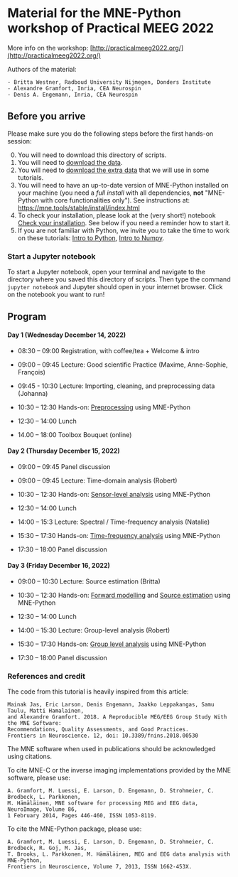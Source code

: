 # Material for the MNE-Python workshop of Practical MEEG 2022

More info on the workshop: [http://practicalmeeg2022.org/](http://practicalmeeg2022.org/)

Authors of the material:

	- Britta Westner, Radboud University Nijmegen, Donders Institute
	- Alexandre Gramfort, Inria, CEA Neurospin
	- Denis A. Engemann, Inria, CEA Neurospin

## Before you arrive

Please make sure you do the following steps before the first hands-on session:

0. You will need to download this directory of scripts.
1. You will need to [download the data](https://doi.org/10.5281/zenodo.7405048).
2. You will need to [download the extra data](https://drive.google.com/file/d/1EE_pDY-i6zkS5qiysaGw6HiG9yRLL1y1/view?usp=share_link) that we will use in some tutorials.
3. You will need to have an up-to-date version of MNE-Python installed on your machine (you need a *full install* with all dependencies, **not** "MNE-Python with core functionalities only"). See instructions at: https://mne.tools/stable/install/index.html
4. To check your installation, please look at the (very short!) notebook [Check your installation](0-Installation_check.ipynb). See below if you need a reminder how to start it.
5. If you are not familiar with Python, we invite you to take the time to work on these tutorials:
[Intro to Python](intro_to_python/0a-Intro_Python.ipynb), [Intro to Numpy](intro_to_python/0b-Intro_Numpy.ipynb).

### Start a Jupyter notebook

 To start a Jupyter notebook, open your terminal and navigate to the directory where you saved this directory of scripts. Then type the command `jupyter notebook` and Jupyter should open in your internet browser. Click on the notebook you want to run!


## Program

#### Day 1 (Wednesday December 14, 2022)

 - 08:30 – 09:00 Registration, with coffee/tea + Welcome & intro
 - 09:00 – 09:45 Lecture: Good scientific Practice (Maxime, Anne-Sophie, François)
 - 09:45 - 10:30 Lecture: Importing, cleaning, and preprocessing data (Johanna)
 - 10:30 – 12:30 Hands-on: [Preprocessing](1-Preprocessing.ipynb) using MNE-Python

 - 12:30 – 14:00 Lunch

 - 14.00 – 18:00 Toolbox Bouquet (online)

#### Day 2 (Thursday December 15, 2022)

 - 09:00 – 09:45 Panel discussion
 - 09:00 – 09:45 Lecture: Time-domain analysis (Robert)
 - 10:30 – 12:30 Hands-on: [Sensor-level analysis](2-Time_domain_evoked_responses.ipynb) using MNE-Python

 - 12:30 – 14:00 Lunch

 - 14:00 – 15:3 Lecture: Spectral / Time-frequency analysis (Natalie)
 - 15:30 – 17:30 Hands-on: [Time-frequency analysis](3-Time_frequency_analysis.ipynb) using MNE-Python
 - 17:30 – 18:00 Panel discussion

#### Day 3 (Friday December 16, 2022)

 - 09:00 – 10:30 Lecture: Source estimation (Britta)
 - 10:30 – 12:30 Hands-on: [Forward modelling](4-Forward_modelling.ipynb) and [Source estimation](5-Source_reconstruction.ipynb) using MNE-Python

 - 12:30 – 14:00 Lunch

 - 14:00 – 15:30 Lecture: Group-level analysis (Robert)
 - 15:30 – 17:30 Hands-on: [Group level analysis](6-Group_analysis.ipynb) using MNE-Python
 - 17:30 – 18:00 Panel discussion


### References and credit

The code from this tutorial is heavily inspired from this article:

	Mainak Jas, Eric Larson, Denis Engemann, Jaakko Leppakangas, Samu Taulu, Matti Hamalainen,
	and Alexandre Gramfort. 2018. A Reproducible MEG/EEG Group Study With the MNE Software:
	Recommendations, Quality Assessments, and Good Practices.
	Frontiers in Neuroscience. 12, doi: 10.3389/fnins.2018.00530

The MNE software when used in publications should be acknowledged using citations.

To cite MNE-C or the inverse imaging implementations provided by the MNE software, please use:

	A. Gramfort, M. Luessi, E. Larson, D. Engemann, D. Strohmeier, C. Brodbeck, L. Parkkonen,
	M. Hämäläinen, MNE software for processing MEG and EEG data, NeuroImage, Volume 86,
	1 February 2014, Pages 446-460, ISSN 1053-8119.

To cite the MNE-Python package, please use:

	A. Gramfort, M. Luessi, E. Larson, D. Engemann, D. Strohmeier, C. Brodbeck, R. Goj, M. Jas,
	T. Brooks, L. Parkkonen, M. Hämäläinen, MEG and EEG data analysis with MNE-Python,
	Frontiers in Neuroscience, Volume 7, 2013, ISSN 1662-453X.

